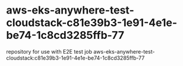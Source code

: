 # aws-eks-anywhere-test-cloudstack-c81e39b3-1e91-4e1e-be74-1c8cd3285ffb-77
repository for use with E2E test job aws-eks-anywhere-test-cloudstack:c81e39b3-1e91-4e1e-be74-1c8cd3285ffb-77
